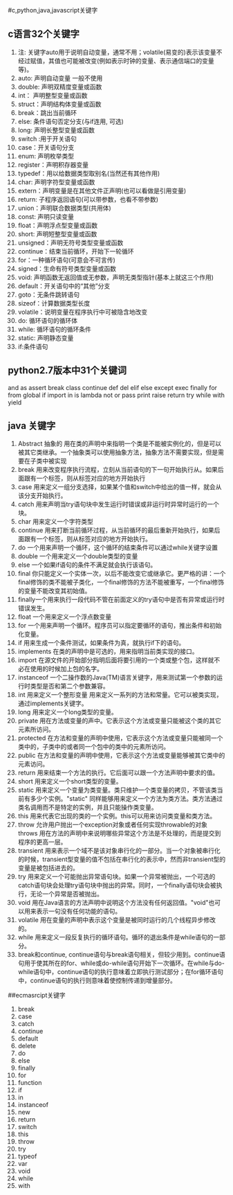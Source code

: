 #c,python,java,javascript关键字

## c语言32个关键字
1. 注: 关键字auto用于说明自动变量，通常不用；volatile(易变的)表示该变量不经过赋值，其值也可能被改变(例如表示时钟的变量、表示通信端口的变量等)。
2. auto: 声明自动变量 一般不使用
3. double: 声明双精度变量或函数
4. int： 声明整型变量或函数
5. struct：声明结构体变量或函数
6. break：跳出当前循环
7. else: 条件语句否定分支(与if连用, 可选)
8. long: 声明长整型变量或函数
9. switch :用于开关语句
10. case：开关语句分支
11. enum: 声明枚举类型
12. register：声明积存器变量
13. typedef：用以给数据类型取别名(当然还有其他作用)
14. char: 声明字符型变量或函数
15. extern：声明变量是在其他文件正声明(也可以看做是引用变量)
16. return: 子程序返回语句(可以带参数，也看不带参数)
17. union：声明联合数据类型(共用体)
18. const: 声明只读变量
19. float：声明浮点型变量或函数
20. short: 声明短整型变量或函数
21. unsigned：声明无符号类型变量或函数
22. continue：结束当前循环，开始下一轮循环
23. for：一种循环语句(可意会不可言传)
24. signed：生命有符号类型变量或函数
25. void: 声明函数无返回值或无参数，声明无类型指针(基本上就这三个作用)
26. default：开关语句中的“其他”分支
27. goto：无条件跳转语句
28. sizeof：计算数据类型长度
29. volatile：说明变量在程序执行中可被隐含地改变
30. do: 循环语句的循环体
31. while: 循环语句的循环条件
32. static: 声明静态变量
33. if:条件语句

## python2.7版本中31个关键词
 and as assert break class continue def del elif else except
 exec finally for from global if import in is lambda not or
 pass print raise return try while with yield

## java 关键字
1. Abstract 抽象的 用在类的声明中来指明一个类是不能被实例化的，但是可以被其它类继承。一个抽象类可以使用抽象方法，抽象方法不需要实现，但是需要在子类中被实现 
2. break 用来改变程序执行流程，立刻从当前语句的下一句开始执行从。如果后面跟有一个标签，则从标签对应的地方开始执行 
3. case 用来定义一组分支选择，如果某个值和switch中给出的值一样，就会从该分支开始执行。 
4. catch 用来声明当try语句块中发生运行时错误或非运行时异常时运行的一个块。 
5. char 用来定义一个字符类型 
6. continue 用来打断当前循环过程，从当前循环的最后重新开始执行，如果后面跟有一个标签，则从标签对应的地方开始执行。 
7. do 一个用来声明一个循环，这个循环的结束条件可以通过while关键字设置 
8. double 一个用来定义一个double类型的变量 
9. else 一个如果if语句的条件不满足就会执行该语句。 
10. final 你只能定义一个实体一次，以后不能改变它或继承它。更严格的讲：一个final修饰的类不能被子类化，一个final修饰的方法不能被重写，一个final修饰的变量不能改变其初始值。 
11. finally一个用来执行一段代码不管在前面定义的try语句中是否有异常或运行时错误发生。 
12. float 一个用来定义一个浮点数变量 
13. for 一个用来声明一个循环。程序员可以指定要循环的语句，推出条件和初始化变量。 
14. if 用来生成一个条件测试，如果条件为真，就执行if下的语句。 
15. implements 在类的声明中是可选的，用来指明当前类实现的接口。 
16. import 在源文件的开始部分指明后面将要引用的一个类或整个包，这样就不必在使用的时候加上包的名字。 
17. instanceof 一个二操作数的Java(TM)语言关键字，用来测试第一个参数的运行时类型是否和第二个参数兼容。 
18. int 用来定义一个整形变量 
 用来定义一系列的方法和常量。它可以被类实现，通过implements关键字。 
19. long 用来定义一个long类型的变量。 
20. private 用在方法或变量的声中。它表示这个方法或变量只能被这个类的其它元素所访问。 
21. protected 在方法和变量的声明中使用，它表示这个方法或变量只能被同一个类中的，子类中的或者同一个包中的类中的元素所访问。 
22. public 在方法和变量的声明中使用，它表示这个方法或变量能够被其它类中的元素访问。 
23. return 用来结束一个方法的执行。它后面可以跟一个方法声明中要求的值。 
24. short 用来定义一个short类型的变量。 
25. static 用来定义一个变量为类变量。类只维护一个类变量的拷贝，不管该类当前有多少个实例。"static" 同样能够用来定义一个方法为类方法。类方法通过类名调用而不是特定的实例，并且只能操作类变量。 
26. this 用来代表它出现的类的一个实例。this可以用来访问类变量和类方法。 
27. throw 允许用户抛出一个exception对象或者任何实现throwable的对象 throws 用在方法的声明中来说明哪些异常这个方法是不处理的，而是提交到程序的更高一层。 
28. transient 用来表示一个域不是该对象串行化的一部分。当一个对象被串行化的时候，transient型变量的值不包括在串行化的表示中，然而非transient型的变量是被包括进去的。 
29. try 用来定义一个可能抛出异常语句块。如果一个异常被抛出，一个可选的catch语句块会处理try语句块中抛出的异常。同时，一个finally语句块会被执行，无论一个异常是否被抛出。 
30. void 用在Java语言的方法声明中说明这个方法没有任何返回值。"void"也可以用来表示一句没有任何功能的语句。 
31. volatile 用在变量的声明中表示这个变量是被同时运行的几个线程异步修改的。 
32. while 用来定义一段反复执行的循环语句。循环的退出条件是while语句的一部分。 
33. break和continue, continue语句与break语句相关，但较少用到。continue语句用于使其所在的for、while或do-while语句开始下一次循环。在while与do-while语句中，continue语句的执行意味着立即执行测试部分；在for循环语句中，continue语句的执行则意味着使控制传递到增量部分。

##ecmasrcipt关键字
1. break
2. case
3. catch
4. continue
5. default
6. delete
7. do
8. else
9. finally
10. for
11. function
12. if
13. in
14. instanceof
15. new
16. return
17. switch
18. this
19. throw
20. try
21. typeof
22. var
23. void
24. while
25. with
